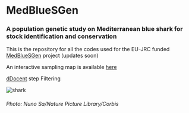 # MedBlueSGen 
### A population genetic study on Mediterranean blue shark for stock identification and conservation
This is the repository for all the codes used for the EU-JRC funded [MedBlueSGen](https://fishreg.jrc.ec.europa.eu/web/medbluesgen) project (updates soon)

An interactive sampling map is available [here](https://fishreg.jrc.ec.europa.eu/web/medbluesgen/sampling-data)

[dDocent](https://www.ddocent.com/) step
Filtering

![shark](https://user-images.githubusercontent.com/51339439/162580700-63a773e1-d047-4efd-a07c-263bc4d4db96.jpg)
###### Photo: Nuno Sa/Nature Picture Library/Corbis
